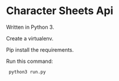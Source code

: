 # Character Sheets Api

Written in Python 3.

Create a virtualenv.

Pip install the requirements.

Run this command:

<code> python3 run.py </code>
